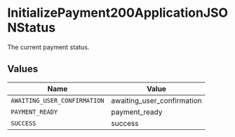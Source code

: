 # InitializePayment200ApplicationJSONStatus

The current payment status.


## Values

| Name                         | Value                        |
| ---------------------------- | ---------------------------- |
| `AWAITING_USER_CONFIRMATION` | awaiting_user_confirmation   |
| `PAYMENT_READY`              | payment_ready                |
| `SUCCESS`                    | success                      |
